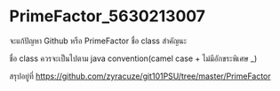 # PrimeFactor_5630213007

จะแก้ปัญหา Github หรือ PrimeFactor ชื่อ class สำคัญนะ

ชื่อ class ควรจะเป็นไปตาม java convention(camel case + ไม่มีอักขระพิเศษ _)

สรุปอยู่ที่ https://github.com/zyracuze/git101PSU/tree/master/PrimeFactor
